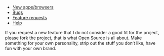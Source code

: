 - [New apps/browsers](docs/supporting-a-browser-or-app.md)
- [Bugs](https://github.com/riotrah/browseratops/issues)
- [Feature requests](https://github.com/riotrah/browseratops/discussions/categories/ideas)
- [Help](https://github.com/riotrah/browseratops/discussions/categories/q-a)

If you request a new feature that I do not consider a good fit for the project,
please fork the project, that is what Open Source is all about. Make something
for your own personality, strip out the stuff you don’t like, have fun with your
own brand.
